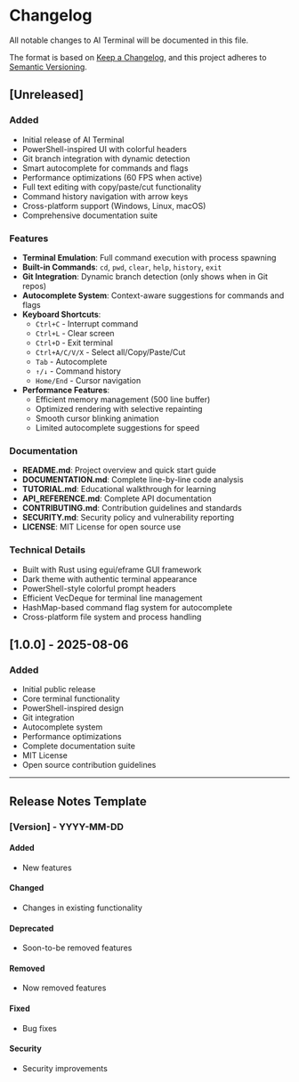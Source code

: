 # Changelog

All notable changes to AI Terminal will be documented in this file.

The format is based on [Keep a Changelog](https://keepachangelog.com/en/1.0.0/),
and this project adheres to [Semantic Versioning](https://semver.org/spec/v2.0.0.html).

## [Unreleased]

### Added
- Initial release of AI Terminal
- PowerShell-inspired UI with colorful headers
- Git branch integration with dynamic detection
- Smart autocomplete for commands and flags
- Performance optimizations (60 FPS when active)
- Full text editing with copy/paste/cut functionality
- Command history navigation with arrow keys
- Cross-platform support (Windows, Linux, macOS)
- Comprehensive documentation suite

### Features
- **Terminal Emulation**: Full command execution with process spawning
- **Built-in Commands**: `cd`, `pwd`, `clear`, `help`, `history`, `exit`
- **Git Integration**: Dynamic branch detection (only shows when in Git repos)
- **Autocomplete System**: Context-aware suggestions for commands and flags
- **Keyboard Shortcuts**: 
  - `Ctrl+C` - Interrupt command
  - `Ctrl+L` - Clear screen
  - `Ctrl+D` - Exit terminal
  - `Ctrl+A/C/V/X` - Select all/Copy/Paste/Cut
  - `Tab` - Autocomplete
  - `↑/↓` - Command history
  - `Home/End` - Cursor navigation
- **Performance Features**:
  - Efficient memory management (500 line buffer)
  - Optimized rendering with selective repainting
  - Smooth cursor blinking animation
  - Limited autocomplete suggestions for speed

### Documentation
- **README.md**: Project overview and quick start guide
- **DOCUMENTATION.md**: Complete line-by-line code analysis
- **TUTORIAL.md**: Educational walkthrough for learning
- **API_REFERENCE.md**: Complete API documentation
- **CONTRIBUTING.md**: Contribution guidelines and standards
- **SECURITY.md**: Security policy and vulnerability reporting
- **LICENSE**: MIT License for open source use

### Technical Details
- Built with Rust using egui/eframe GUI framework
- Dark theme with authentic terminal appearance
- PowerShell-style colorful prompt headers
- Efficient VecDeque for terminal line management
- HashMap-based command flag system for autocomplete
- Cross-platform file system and process handling

## [1.0.0] - 2025-08-06

### Added
- Initial public release
- Core terminal functionality
- PowerShell-inspired design
- Git integration
- Autocomplete system
- Performance optimizations
- Complete documentation suite
- MIT License
- Open source contribution guidelines

---

## Release Notes Template

### [Version] - YYYY-MM-DD

#### Added
- New features

#### Changed
- Changes in existing functionality

#### Deprecated
- Soon-to-be removed features

#### Removed
- Now removed features

#### Fixed
- Bug fixes

#### Security
- Security improvements
